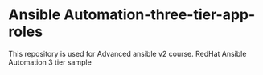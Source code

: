 # Ansible Automation-three-tier-app-roles
This repository is used for Advanced ansible v2 course.
RedHat Ansible Automation 3 tier sample

